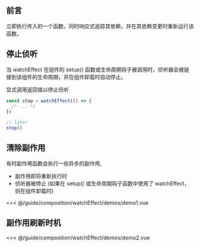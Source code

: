 ## 前言

立即执行传入的一个函数，同时响应式追踪其依赖，并在其依赖变更时重新运行该函数。

<script setup>
  import Demo1 from './demos/demo1.vue'
  import Demo2 from './demos/demo2.vue'
</script>

## 停止侦听

当 watchEffect 在组件的 setup() 函数或生命周期钩子被调用时，侦听器会被链接到该组件的生命周期，并在组件卸载时自动停止。

显式调用返回值以停止侦听

```js
const stop = watchEffect(() => {
  /* ... */
})

// later
stop()
```

## 清除副作用

有时副作用函数会执行一些异步的副作用,

- 副作用即将重新执行时
- 侦听器被停止 (如果在 setup() 或生命周期钩子函数中使用了 watchEffect，则在组件卸载时)

<demo1 />

<<< @/guide/composition/watchEffect/demos/demo1.vue

## 副作用刷新时机

<demo2 />

<<< @/guide/composition/watchEffect/demos/demo2.vue
